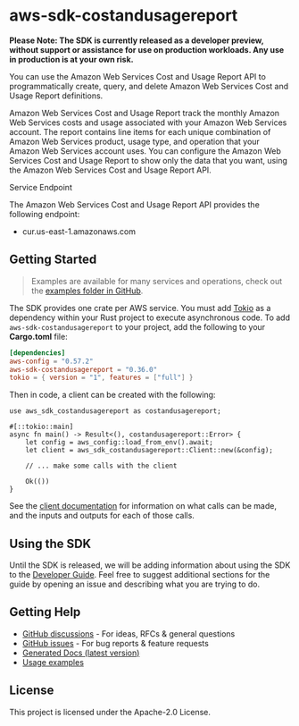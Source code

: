 # aws-sdk-costandusagereport

**Please Note: The SDK is currently released as a developer preview, without support or assistance for use
on production workloads. Any use in production is at your own risk.**

You can use the Amazon Web Services Cost and Usage Report API to programmatically create, query, and delete Amazon Web Services Cost and Usage Report definitions.

Amazon Web Services Cost and Usage Report track the monthly Amazon Web Services costs and usage associated with your Amazon Web Services account. The report contains line items for each unique combination of Amazon Web Services product, usage type, and operation that your Amazon Web Services account uses. You can configure the Amazon Web Services Cost and Usage Report to show only the data that you want, using the Amazon Web Services Cost and Usage Report API.

Service Endpoint

The Amazon Web Services Cost and Usage Report API provides the following endpoint:
  - cur.us-east-1.amazonaws.com

## Getting Started

> Examples are available for many services and operations, check out the
> [examples folder in GitHub](https://github.com/awslabs/aws-sdk-rust/tree/main/examples).

The SDK provides one crate per AWS service. You must add [Tokio](https://crates.io/crates/tokio)
as a dependency within your Rust project to execute asynchronous code. To add `aws-sdk-costandusagereport` to
your project, add the following to your **Cargo.toml** file:

```toml
[dependencies]
aws-config = "0.57.2"
aws-sdk-costandusagereport = "0.36.0"
tokio = { version = "1", features = ["full"] }
```

Then in code, a client can be created with the following:

```rust,no_run
use aws_sdk_costandusagereport as costandusagereport;

#[::tokio::main]
async fn main() -> Result<(), costandusagereport::Error> {
    let config = aws_config::load_from_env().await;
    let client = aws_sdk_costandusagereport::Client::new(&config);

    // ... make some calls with the client

    Ok(())
}
```

See the [client documentation](https://docs.rs/aws-sdk-costandusagereport/latest/aws_sdk_costandusagereport/client/struct.Client.html)
for information on what calls can be made, and the inputs and outputs for each of those calls.

## Using the SDK

Until the SDK is released, we will be adding information about using the SDK to the
[Developer Guide](https://docs.aws.amazon.com/sdk-for-rust/latest/dg/welcome.html). Feel free to suggest
additional sections for the guide by opening an issue and describing what you are trying to do.

## Getting Help

* [GitHub discussions](https://github.com/awslabs/aws-sdk-rust/discussions) - For ideas, RFCs & general questions
* [GitHub issues](https://github.com/awslabs/aws-sdk-rust/issues/new/choose) - For bug reports & feature requests
* [Generated Docs (latest version)](https://awslabs.github.io/aws-sdk-rust/)
* [Usage examples](https://github.com/awslabs/aws-sdk-rust/tree/main/examples)

## License

This project is licensed under the Apache-2.0 License.

